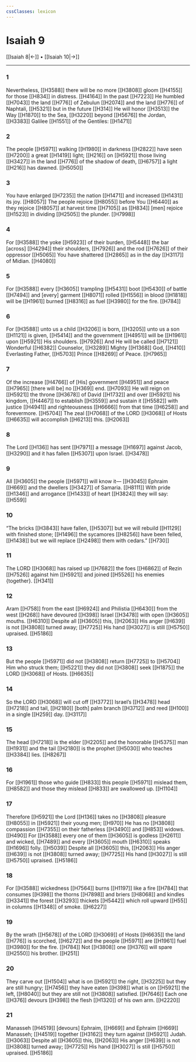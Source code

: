 ```yaml
---
cssClasses: lexicon
---
```


# Isaiah 9

[[Isaiah 8|←]] • [[Isaiah 10|→]]

---

### 1
Nevertheless, [[H3588]] there will be no more [[H3808]] gloom [[H4155]] for those [[H834]] in distress. [[H4164]] In the past [[H7223]] He humbled [[H7043]] the land [[H776]] of Zebulun [[H2074]] and the land [[H776]] of Naphtali, [[H5321]] but in the future [[H314]] He will honor [[H3513]] the Way [[H1870]] to the Sea, [[H3220]] beyond [[H5676]] the Jordan, [[H3383]] Galilee [[H1551]] of the Gentiles: [[H1471]]

### 2
The people [[H5971]] walking [[H1980]] in darkness [[H2822]] have seen [[H7200]] a great [[H1419]] light; [[H216]] on [[H5921]] those living [[H3427]] in the land [[H776]] of the shadow of death, [[H6757]] a light [[H216]] has dawned. [[H5050]]

### 3
You have enlarged [[H7235]] the nation [[H1471]] and increased [[H1431]] its joy. [[H8057]] The people rejoice [[H8055]] before You [[H6440]] as they rejoice [[H8057]] at harvest time [[H7105]] as [[H834]] [men] rejoice [[H1523]] in dividing [[H2505]] the plunder. [[H7998]]

### 4
For [[H3588]] the yoke [[H5923]] of their burden, [[H5448]] the bar [across] [[H4294]] their shoulders, [[H7926]] and the rod [[H7626]] of their oppressor [[H5065]] You have shattered [[H2865]] as in the day [[H3117]] of Midian. [[H4080]]

### 5
For [[H3588]] every [[H3605]] trampling [[H5431]] boot [[H5430]] of battle [[H7494]] and [every] garment [[H8071]] rolled [[H1556]] in blood [[H1818]] will be [[H1961]] burned [[H8316]] as fuel [[H3980]] for the fire. [[H784]]

### 6
For [[H3588]] unto us  a child [[H3206]] is born, [[H3205]] unto us  a son [[H1121]] is given, [[H5414]] and the government [[H4951]] will be [[H1961]] upon [[H5921]] His shoulders. [[H7926]] And He will be called [[H7121]] Wonderful [[H6382]] Counselor, [[H3289]] Mighty [[H1368]] God, [[H410]] Everlasting Father, [[H5703]] Prince [[H8269]] of Peace. [[H7965]]

### 7
Of the increase [[H4766]] of [His] government [[H4951]] and peace [[H7965]] [there will be] no [[H369]] end. [[H7093]] He will reign on [[H5921]] the throne [[H3678]] of David [[H1732]] and over [[H5921]] his kingdom, [[H4467]] to establish [[H3559]] and sustain it [[H5582]] with justice [[H4941]] and righteousness [[H6666]] from that time [[H6258]] and forevermore. [[H5704]] The zeal [[H7068]] of the LORD [[H3068]] of Hosts [[H6635]] will accomplish [[H6213]] this. [[H2063]]

### 8
The Lord [[H136]] has sent [[H7971]] a message [[H1697]] against Jacob, [[H3290]] and it has fallen [[H5307]] upon Israel. [[H3478]]

### 9
All [[H3605]] the people [[H5971]] will know it— [[H3045]] Ephraim [[H669]] and the dwellers [[H3427]] of Samaria. [[H8111]] With pride [[H1346]] and arrogance [[H1433]] of heart [[H3824]] they will say: [[H559]]

### 10
“The bricks [[H3843]] have fallen, [[H5307]] but we will rebuild [[H1129]] with finished stone; [[H1496]] the sycamores [[H8256]] have been felled, [[H1438]] but we will replace [[H2498]] them with cedars.” [[H730]]

### 11
The LORD [[H3068]] has raised up [[H7682]] the foes [[H6862]] of Rezin [[H7526]] against him [[H5921]] and joined [[H5526]] his enemies {together}. [[H341]]

### 12
Aram [[H758]] from the east [[H6924]] and Philistia [[H6430]] from the west [[H268]] have devoured [[H398]] Israel [[H3478]] with open [[H3605]] mouths. [[H6310]] Despite all [[H3605]] this, [[H2063]] His anger [[H639]] is not [[H3808]] turned away; [[H7725]] His hand [[H3027]] is still [[H5750]] upraised. [[H5186]]

### 13
But the people [[H5971]] did not [[H3808]] return [[H7725]] to [[H5704]] Him who struck them; [[H5221]] they did not [[H3808]] seek [[H1875]] the LORD [[H3068]] of Hosts. [[H6635]]

### 14
So the LORD [[H3068]] will cut off [[H3772]] Israel’s [[H3478]] head [[H7218]] and tail, [[H2180]] [both] palm branch [[H3712]] and reed [[H100]] in a single [[H259]] day. [[H3117]]

### 15
The head [[H7218]] is the elder [[H2205]] and the honorable [[H5375]] man [[H1931]] and the tail [[H2180]] is the prophet [[H5030]] who teaches [[H3384]] lies. [[H8267]]

### 16
For [[H1961]] those who guide [[H833]] this people [[H5971]] mislead them, [[H8582]] and those they mislead [[H833]] are swallowed up. [[H1104]]

### 17
Therefore [[H5921]] the Lord [[H136]] takes no [[H3808]] pleasure [[H8055]] in [[H5921]] their young men; [[H970]] He has no [[H3808]] compassion [[H7355]] on their fatherless [[H3490]] and [[H853]] widows. [[H490]] For [[H3588]] every one of them [[H3605]] is godless [[H2611]] and wicked, [[H7489]] and every [[H3605]] mouth [[H6310]] speaks [[H1696]] folly. [[H5039]] Despite all [[H3605]] this, [[H2063]] His anger [[H639]] is not [[H3808]] turned away; [[H7725]] His hand [[H3027]] is still [[H5750]] upraised. [[H5186]]

### 18
For [[H3588]] wickedness [[H7564]] burns [[H1197]] like a fire [[H784]] that consumes [[H398]] the thorns [[H7898]] and briers [[H8068]] and kindles [[H3341]] the forest [[H3293]] thickets [[H5442]] which roll upward [[H55]] in columns [[H1348]] of smoke. [[H6227]]

### 19
By the wrath [[H5678]] of the LORD [[H3069]] of Hosts [[H6635]] the land [[H776]] is scorched, [[H6272]] and the people [[H5971]] are [[H1961]] fuel [[H3980]] for the fire. [[H784]] Not [[H3808]] one [[H376]] will spare [[H2550]] his brother. [[H251]]

### 20
They carve out [[H1504]] what is on [[H5921]] the right, [[H3225]] but they are still hungry; [[H7456]] they have eaten [[H398]] what is on [[H5921]] the left, [[H8040]] but they are still not [[H3808]] satisfied. [[H7646]] Each one [[H376]] devours [[H398]] the flesh [[H1320]] of his own arm. [[H2220]]

### 21
Manasseh [[H4519]] [devours] Ephraim, [[H669]] and Ephraim [[H669]] Manasseh; [[H4519]] together [[H3162]] they turn against [[H5921]] Judah. [[H3063]] Despite all [[H3605]] this, [[H2063]] His anger [[H639]] is not [[H3808]] turned away; [[H7725]] His hand [[H3027]] is still [[H5750]] upraised. [[H5186]]

